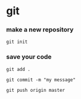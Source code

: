 # git

### make a new repository

`git init`

### save your code

`git add .`

`git commit -m "my message"`

`git push origin master`
